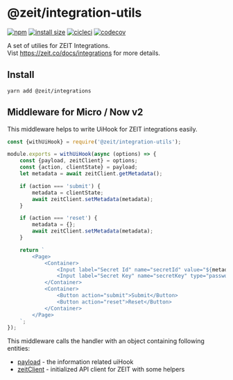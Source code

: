 # @zeit/integration-utils

[![npm](https://badgen.net/npm/v/@zeit/integration-utils)](https://www.npmjs.com/package/@zeit/integration-utils) [![install size](https://badgen.net/packagephobia/install/@zeit/integration-utils)](https://packagephobia.now.sh/result?p=@zeit/integration-utils) [![cicleci](https://badgen.net/circleci/github/zeit/integration-utils)](https://circleci.com/gh/zeit/workflows/integration-utils) [![codecov](https://badgen.net/codecov/c/github/zeit/integration-utils)](https://circleci.com/gh/zeit/workflows/integration-utils)

A set of utilies for ZEIT Integrations.<br/>
Vist https://zeit.co/docs/integrations for more details.

## Install

```
yarn add @zeit/integrations
```

## Middleware for Micro / Now v2

This middleware helps to write UiHook for ZEIT integrations easily.
```js
const {withUiHook} = require('@zeit/integration-utils');

module.exports = withUiHook(async (options) => {
	const {payload, zeitClient} = options;
	const {action, clientState} = payload;
	let metadata = await zeitClient.getMetadata();

	if (action === 'submit') {
		metadata = clientState;
		await zeitClient.setMetadata(metadata);
	}

	if (action === 'reset') {
		metadata = {};
		await zeitClient.setMetadata(metadata);
	}

	return `
		<Page>
			<Container>
				<Input label="Secret Id" name="secretId" value="${metadata.secretId || ''}"/>
				<Input label="Secret Key" name="secretKey" type="password" value="${metadata.secretKey || ''}" />
			</Container>
			<Container>
				<Button action="submit">Submit</Button>
				<Button action="reset">Reset</Button>
			</Container>
		</Page>
	`;
});

```

This middleware calls the handler with an object containing following entities:

* [payload](./src/types.ts#L9) - the information related uiHook
* [zeitClient](./src/zeit-client.ts) - initialized API client for ZEIT with some helpers


